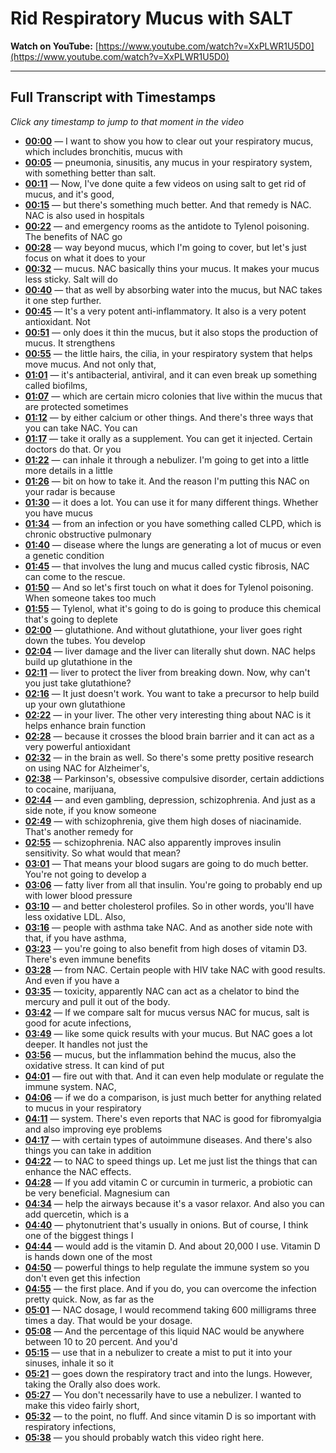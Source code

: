 # Rid Respiratory Mucus with SALT

**Watch on YouTube:** [https://www.youtube.com/watch?v=XxPLWR1U5D0](https://www.youtube.com/watch?v=XxPLWR1U5D0)

---

## Full Transcript with Timestamps

*Click any timestamp to jump to that moment in the video*

- **[00:00](https://www.youtube.com/watch?v=XxPLWR1U5D0&t=0s)** — I want to show you how to clear out your respiratory mucus, which includes bronchitis, mucus with
- **[00:05](https://www.youtube.com/watch?v=XxPLWR1U5D0&t=5s)** — pneumonia, sinusitis, any mucus in your respiratory system, with something better than salt.
- **[00:11](https://www.youtube.com/watch?v=XxPLWR1U5D0&t=11s)** — Now, I've done quite a few videos on using salt to get rid of mucus, and it's good,
- **[00:15](https://www.youtube.com/watch?v=XxPLWR1U5D0&t=15s)** — but there's something much better. And that remedy is NAC. NAC is also used in hospitals
- **[00:22](https://www.youtube.com/watch?v=XxPLWR1U5D0&t=22s)** — and emergency rooms as the antidote to Tylenol poisoning. The benefits of NAC go
- **[00:28](https://www.youtube.com/watch?v=XxPLWR1U5D0&t=28s)** — way beyond mucus, which I'm going to cover, but let's just focus on what it does to your
- **[00:32](https://www.youtube.com/watch?v=XxPLWR1U5D0&t=32s)** — mucus. NAC basically thins your mucus. It makes your mucus less sticky. Salt will do
- **[00:40](https://www.youtube.com/watch?v=XxPLWR1U5D0&t=40s)** — that as well by absorbing water into the mucus, but NAC takes it one step further.
- **[00:45](https://www.youtube.com/watch?v=XxPLWR1U5D0&t=45s)** — It's a very potent anti-inflammatory. It also is a very potent antioxidant. Not
- **[00:51](https://www.youtube.com/watch?v=XxPLWR1U5D0&t=51s)** — only does it thin the mucus, but it also stops the production of mucus. It strengthens
- **[00:55](https://www.youtube.com/watch?v=XxPLWR1U5D0&t=55s)** — the little hairs, the cilia, in your respiratory system that helps move mucus. And not only that,
- **[01:01](https://www.youtube.com/watch?v=XxPLWR1U5D0&t=61s)** — it's antibacterial, antiviral, and it can even break up something called biofilms,
- **[01:07](https://www.youtube.com/watch?v=XxPLWR1U5D0&t=67s)** — which are certain micro colonies that live within the mucus that are protected sometimes
- **[01:12](https://www.youtube.com/watch?v=XxPLWR1U5D0&t=72s)** — by either calcium or other things. And there's three ways that you can take NAC. You can
- **[01:17](https://www.youtube.com/watch?v=XxPLWR1U5D0&t=77s)** — take it orally as a supplement. You can get it injected. Certain doctors do that. Or you
- **[01:22](https://www.youtube.com/watch?v=XxPLWR1U5D0&t=82s)** — can inhale it through a nebulizer. I'm going to get into a little more details in a little
- **[01:26](https://www.youtube.com/watch?v=XxPLWR1U5D0&t=86s)** — bit on how to take it. And the reason I'm putting this NAC on your radar is because
- **[01:30](https://www.youtube.com/watch?v=XxPLWR1U5D0&t=90s)** — it does a lot. You can use it for many different things. Whether you have mucus
- **[01:34](https://www.youtube.com/watch?v=XxPLWR1U5D0&t=94s)** — from an infection or you have something called CLPD, which is chronic obstructive pulmonary
- **[01:40](https://www.youtube.com/watch?v=XxPLWR1U5D0&t=100s)** — disease where the lungs are generating a lot of mucus or even a genetic condition
- **[01:45](https://www.youtube.com/watch?v=XxPLWR1U5D0&t=105s)** — that involves the lung and mucus called cystic fibrosis, NAC can come to the rescue.
- **[01:50](https://www.youtube.com/watch?v=XxPLWR1U5D0&t=110s)** — And so let's first touch on what it does for Tylenol poisoning. When someone takes too much
- **[01:55](https://www.youtube.com/watch?v=XxPLWR1U5D0&t=115s)** — Tylenol, what it's going to do is going to produce this chemical that's going to deplete
- **[02:00](https://www.youtube.com/watch?v=XxPLWR1U5D0&t=120s)** — glutathione. And without glutathione, your liver goes right down the tubes. You develop
- **[02:04](https://www.youtube.com/watch?v=XxPLWR1U5D0&t=124s)** — liver damage and the liver can literally shut down. NAC helps build up glutathione in the
- **[02:11](https://www.youtube.com/watch?v=XxPLWR1U5D0&t=131s)** — liver to protect the liver from breaking down. Now, why can't you just take glutathione?
- **[02:16](https://www.youtube.com/watch?v=XxPLWR1U5D0&t=136s)** — It just doesn't work. You want to take a precursor to help build up your own glutathione
- **[02:22](https://www.youtube.com/watch?v=XxPLWR1U5D0&t=142s)** — in your liver. The other very interesting thing about NAC is it helps enhance brain function
- **[02:28](https://www.youtube.com/watch?v=XxPLWR1U5D0&t=148s)** — because it crosses the blood brain barrier and it can act as a very powerful antioxidant
- **[02:32](https://www.youtube.com/watch?v=XxPLWR1U5D0&t=152s)** — in the brain as well. So there's some pretty positive research on using NAC for Alzheimer's,
- **[02:38](https://www.youtube.com/watch?v=XxPLWR1U5D0&t=158s)** — Parkinson's, obsessive compulsive disorder, certain addictions to cocaine, marijuana,
- **[02:44](https://www.youtube.com/watch?v=XxPLWR1U5D0&t=164s)** — and even gambling, depression, schizophrenia. And just as a side note, if you know someone
- **[02:49](https://www.youtube.com/watch?v=XxPLWR1U5D0&t=169s)** — with schizophrenia, give them high doses of niacinamide. That's another remedy for
- **[02:55](https://www.youtube.com/watch?v=XxPLWR1U5D0&t=175s)** — schizophrenia. NAC also apparently improves insulin sensitivity. So what would that mean?
- **[03:01](https://www.youtube.com/watch?v=XxPLWR1U5D0&t=181s)** — That means your blood sugars are going to do much better. You're not going to develop a
- **[03:06](https://www.youtube.com/watch?v=XxPLWR1U5D0&t=186s)** — fatty liver from all that insulin. You're going to probably end up with lower blood pressure
- **[03:10](https://www.youtube.com/watch?v=XxPLWR1U5D0&t=190s)** — and better cholesterol profiles. So in other words, you'll have less oxidative LDL. Also,
- **[03:16](https://www.youtube.com/watch?v=XxPLWR1U5D0&t=196s)** — people with asthma take NAC. And as another side note with that, if you have asthma,
- **[03:23](https://www.youtube.com/watch?v=XxPLWR1U5D0&t=203s)** — you're going to also benefit from high doses of vitamin D3. There's even immune benefits
- **[03:28](https://www.youtube.com/watch?v=XxPLWR1U5D0&t=208s)** — from NAC. Certain people with HIV take NAC with good results. And even if you have a
- **[03:35](https://www.youtube.com/watch?v=XxPLWR1U5D0&t=215s)** — toxicity, apparently NAC can act as a chelator to bind the mercury and pull it out of the body.
- **[03:42](https://www.youtube.com/watch?v=XxPLWR1U5D0&t=222s)** — If we compare salt for mucus versus NAC for mucus, salt is good for acute infections,
- **[03:49](https://www.youtube.com/watch?v=XxPLWR1U5D0&t=229s)** — like some quick results with your mucus. But NAC goes a lot deeper. It handles not just the
- **[03:56](https://www.youtube.com/watch?v=XxPLWR1U5D0&t=236s)** — mucus, but the inflammation behind the mucus, also the oxidative stress. It can kind of put
- **[04:01](https://www.youtube.com/watch?v=XxPLWR1U5D0&t=241s)** — fire out with that. And it can even help modulate or regulate the immune system. NAC,
- **[04:06](https://www.youtube.com/watch?v=XxPLWR1U5D0&t=246s)** — if we do a comparison, is just much better for anything related to mucus in your respiratory
- **[04:11](https://www.youtube.com/watch?v=XxPLWR1U5D0&t=251s)** — system. There's even reports that NAC is good for fibromyalgia and also improving eye problems
- **[04:17](https://www.youtube.com/watch?v=XxPLWR1U5D0&t=257s)** — with certain types of autoimmune diseases. And there's also things you can take in addition
- **[04:22](https://www.youtube.com/watch?v=XxPLWR1U5D0&t=262s)** — to NAC to speed things up. Let me just list the things that can enhance the NAC effects.
- **[04:28](https://www.youtube.com/watch?v=XxPLWR1U5D0&t=268s)** — If you add vitamin C or curcumin in turmeric, a probiotic can be very beneficial. Magnesium can
- **[04:34](https://www.youtube.com/watch?v=XxPLWR1U5D0&t=274s)** — help the airways because it's a vasor relaxor. And also you can add quercetin, which is a
- **[04:40](https://www.youtube.com/watch?v=XxPLWR1U5D0&t=280s)** — phytonutrient that's usually in onions. But of course, I think one of the biggest things I
- **[04:44](https://www.youtube.com/watch?v=XxPLWR1U5D0&t=284s)** — would add is the vitamin D. And about 20,000 I use. Vitamin D is hands down one of the most
- **[04:50](https://www.youtube.com/watch?v=XxPLWR1U5D0&t=290s)** — powerful things to help regulate the immune system so you don't even get this infection
- **[04:55](https://www.youtube.com/watch?v=XxPLWR1U5D0&t=295s)** — the first place. And if you do, you can overcome the infection pretty quick. Now, as far as the
- **[05:01](https://www.youtube.com/watch?v=XxPLWR1U5D0&t=301s)** — NAC dosage, I would recommend taking 600 milligrams three times a day. That would be your dosage.
- **[05:08](https://www.youtube.com/watch?v=XxPLWR1U5D0&t=308s)** — And the percentage of this liquid NAC would be anywhere between 10 to 20 percent. And you'd
- **[05:15](https://www.youtube.com/watch?v=XxPLWR1U5D0&t=315s)** — use that in a nebulizer to create a mist to put it into your sinuses, inhale it so it
- **[05:21](https://www.youtube.com/watch?v=XxPLWR1U5D0&t=321s)** — goes down the respiratory tract and into the lungs. However, taking the Orally also does work.
- **[05:27](https://www.youtube.com/watch?v=XxPLWR1U5D0&t=327s)** — You don't necessarily have to use a nebulizer. I wanted to make this video fairly short,
- **[05:32](https://www.youtube.com/watch?v=XxPLWR1U5D0&t=332s)** — to the point, no fluff. And since vitamin D is so important with respiratory infections,
- **[05:38](https://www.youtube.com/watch?v=XxPLWR1U5D0&t=338s)** — you should probably watch this video right here.
